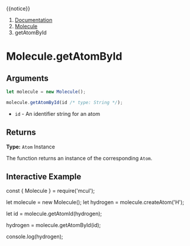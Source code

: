 {{notice}}

<nav aria-label="breadcrumb">
  <ol class="breadcrumb">
    <li class="breadcrumb-item"><a href="/doc/">Documentation</a></li>
    <li class="breadcrumb-item"><a href="/doc/molecule/">Molecule</a></li>
    <li class="breadcrumb-item active" aria-current="page">getAtomById</li>
  </ol>
</nav>

# Molecule.getAtomById

## Arguments

```js
let molecule = new Molecule();

molecule.getAtomById(id /* type: String */);
```

- `id` - An identifier string for an atom

## Returns

**Type:** `Atom` Instance

The function returns an instance of the corresponding `Atom`.

## Interactive Example

<div data-example><p class="d-none my-5">const { Molecule } = require('mcul');

let molecule = new Molecule();
let hydrogen = molecule.createAtom('H');

let id = molecule.getAtomId(hydrogen);

hydrogen = molecule.getAtomById(id);

console.log(hydrogen);</p></div>